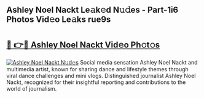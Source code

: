 ## Ashley Noel Nackt Le𝚊k𝚎d N𝚞𝚍es - Part-1i6 Photos Vid𝚎o Le𝚊ks rue9s

# <h2><a href="http://fbaoe45.evod.top/?m=Ashley+Noel+Nackt">🔗 👉🔴 Ashley Noel Nackt Vid𝚎o Ph𝚘t𝚘s</a></h2>

[![Ashley Noel Nackt N𝚞d𝚎s](https://i.imgur.com/8V9OHl7.gif)](http://fbaoe45.evod.top/?m=Ashley+Noel+Nackt)
Social media sensation Ashley Noel Nackt and multimedia artist, known for sharing dance and lifestyle themes through viral dance challenges and mini vlogs. Distinguished journalist Ashley Noel Nackt, recognized for their insightful reporting and contributions to the world of journalism. 
